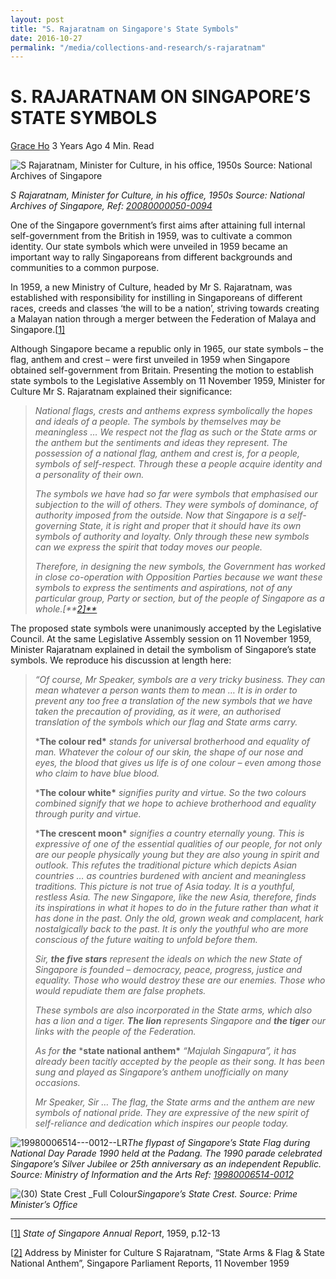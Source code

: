 ```yaml
---
layout: post
title: "S. Rajaratnam on Singapore's State Symbols"
date: 2016-10-27
permalink: "/media/collections-and-research/s-rajaratnam"
---
```


# S. RAJARATNAM ON SINGAPORE’S STATE SYMBOLS

[Grace Ho](http://www.nas.gov.sg/blogs/offtherecord/author/nlshgs/) 3 Years Ago 4 Min. Read

![S Rajaratnam, Minister for Culture, in his office, 1950s Source: National Archives of Singapore](http://www.nas.gov.sg/blogs/offtherecord/wp-content/uploads/2015/07/28-20080000050-img0094-WML-667x1000.jpg)

*S Rajaratnam, Minister for Culture, in his office, 1950s*
*Source: National Archives of Singapore, Ref: [20080000050-0094](http://www.nas.gov.sg/archivesonline/photographs/record-details/afc13761-1161-11e3-83d5-0050568939ad)*

One of the Singapore government’s first aims after attaining full internal self-government from the British  in 1959, was to cultivate a common identity. Our state symbols which were unveiled in 1959 became an important way to rally Singaporeans from different backgrounds and communities to a common purpose.

In 1959, a new Ministry of Culture, headed by Mr S. Rajaratnam, was established with responsibility for instilling in Singaporeans of different races, creeds and classes ‘the will to be a nation’, striving towards creating a Malayan nation through a merger between the Federation of Malaya and Singapore.[[1\]](http://www.nas.gov.sg/blogs/offtherecord/singapores-state-symbols-their-meaning/#_ftn1)

Although Singapore became a republic only in 1965, our state symbols – the flag, anthem and crest – were first unveiled in 1959 when Singapore obtained self-government from Britain. Presenting the motion to establish state symbols to the Legislative Assembly on 11 November 1959, Minister for Culture Mr S. Rajaratnam explained their significance:

> *National flags, crests and anthems express symbolically the hopes and ideals of a people. The symbols by themselves may be meaningless … We respect not the flag as such or the State arms or the anthem but the sentiments and ideas they represent.  The possession of a national flag, anthem and crest is, for a people, symbols of self-respect. Through these a people acquire identity and a personality of their own.* 
>
> *The symbols we have had so far were symbols that emphasised our subjection to the will of others. They were symbols of dominance, of authority imposed from the outside. Now that Singapore is a self-governing State, it is right and proper that it should have its own symbols of authority and loyalty. Only through these new symbols can we express the spirit that today moves our people.* 
>
> *Therefore, in designing the new symbols, the Government has worked in close co-operation with Opposition Parties because we want these symbols to express the sentiments and aspirations, not of any particular group, Party or section, but of the people of Singapore as a whole.[**[2\]**](http://www.nas.gov.sg/blogs/offtherecord/singapores-state-symbols-their-meaning/#_ftn2)*

The proposed state symbols were unanimously accepted by the Legislative Council. At the same Legislative Assembly session on 11 November 1959, Minister Rajaratnam  explained in detail the symbolism of Singapore’s state symbols. We reproduce his discussion at length here:

>  *“Of course, Mr Speaker, symbols are a very tricky business. They can mean whatever a person wants them to mean … It is in order to prevent any too free a translation of the new symbols that we have taken the precaution of providing, as it were, an authorised translation of the symbols which our flag and State arms carry.*
>
> ***The colour red\*** *stands for universal brotherhood and equality of man. Whatever the colour of our skin, the shape of our nose and eyes, the blood that gives us life is of one colour – even among those who claim to have blue blood.*
>
> ***The colour white\*** *signifies purity and virtue. So the two colours combined signify that we hope to achieve brotherhood and equality through purity and virtue.* 
>
> ***The crescent moon\*** *signifies a country eternally young. This is expressive of one of the essential qualities of our people, for not only are our people physically young but they are also young in spirit and outlook. This refutes the traditional picture which depicts Asian countries … as countries burdened with ancient and meaningless traditions. This picture is not true of Asia today. It is a youthful, restless Asia. The new Singapore, like the new Asia, therefore, finds its inspirations in what it hopes to do in the future rather than what it has done in the past. Only the old, grown weak and complacent, hark nostalgically back to the past. It is only the youthful who are more conscious of the future waiting to unfold before them.* 
>
> *Sir, **the five stars** represent the ideals on which the new State of Singapore is founded – democracy, peace, progress, justice and equality. Those who would destroy these are our enemies. Those who would repudiate them are false prophets.* 
>
> *These symbols are also incorporated in the State arms, which also has a lion and a tiger. **The lion** represents Singapore and **the tiger** our links with the people of the Federation.* 
>
> *As for **the*** ***state national anthem\*** *“Majulah Singapura”, it has already been tacitly accepted by the people as their song. It has been sung and played as Singapore’s anthem unofficially on many occasions.* 
>
> *Mr Speaker, Sir … The flag, the State arms and the anthem are new symbols of national pride. They are expressive of the new spirit of self-reliance and dedication which inspires our people today.* 
>
>  

![19980006514---0012--LR](http://www.nas.gov.sg/blogs/offtherecord/wp-content/uploads/2015/07/19980006514-0012-LR.jpg)*The flypast of Singapore’s State Flag during National Day Parade 1990 held at the Padang. The 1990 parade celebrated Singapore’s Silver Jubilee or 25th anniversary as an independent Republic. Source: Ministry of Information and the Arts Ref: [19980006514-0012](http://www.nas.gov.sg/archivesonline/photographs/record-details/0799d6d8-1162-11e3-83d5-0050568939ad)*

 

![(30) State Crest _Full Colour](http://www.nas.gov.sg/blogs/offtherecord/wp-content/uploads/2015/07/30-State-Crest-_Full-Colour.jpg)*Singapore’s State Crest. Source: Prime Minister’s Office*

 

------

 

[[1\]](http://www.nas.gov.sg/blogs/offtherecord/singapores-state-symbols-their-meaning/#_ftnref1) *State of Singapore Annual Report*, 1959, p.12-13

[[2\]](http://www.nas.gov.sg/blogs/offtherecord/singapores-state-symbols-their-meaning/#_ftnref2) Address by Minister for Culture S Rajaratnam, “State Arms & Flag & State National Anthem”, Singapore Parliament Reports, 11 November 1959